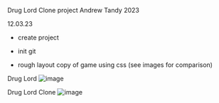 Drug Lord Clone project
Andrew Tandy 2023

12.03.23
- create project
- init git

- rough layout copy of game using css (see images for comparison)

Drug Lord
![image](https://user-images.githubusercontent.com/54472417/224562154-dd902e96-3151-41a9-9f10-3ff3dae5e0f5.png)

Drug Lord Clone
![image](https://user-images.githubusercontent.com/54472417/224562376-0d7c53b0-b7ec-40c9-9cfe-e0c0b9facabe.png)

